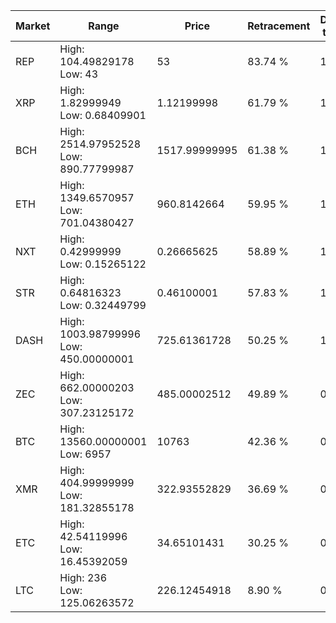 | Market | Range | Price| Retracement | Doubles to 50% |
| --- | --- | --- | --- | --- |
| REP | High: 104.49829178<br />Low: 43 | 53 | 83.74 % | 1.39 |
| XRP | High: 1.82999949<br />Low: 0.68409901 | 1.12199998 | 61.79 % | 1.12 |
| BCH | High: 2514.97952528<br />Low: 890.77799987 | 1517.99999995 | 61.38 % | 1.12 |
| ETH | High: 1349.6570957<br />Low: 701.04380427 | 960.8142664 | 59.95 % | 1.07 |
| NXT | High: 0.42999999<br />Low: 0.15265122 | 0.26665625 | 58.89 % | 1.09 |
| STR | High: 0.64816323<br />Low: 0.32449799 | 0.46100001 | 57.83 % | 1.05 |
| DASH | High: 1003.98799996<br />Low: 450.00000001 | 725.61361728 | 50.25 % | 1.00 |
| ZEC | High: 662.00000203<br />Low: 307.23125172 | 485.00002512 | 49.89 % | 0.00 |
| BTC | High: 13560.00000001<br />Low: 6957 | 10763 | 42.36 % | 0.00 |
| XMR | High: 404.99999999<br />Low: 181.32855178 | 322.93552829 | 36.69 % | 0.00 |
| ETC | High: 42.54119996<br />Low: 16.45392059 | 34.65101431 | 30.25 % | 0.00 |
| LTC | High: 236<br />Low: 125.06263572 | 226.12454918 | 8.90 % | 0.00 |
